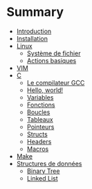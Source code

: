 # Summary

- [Introduction](README.md)
- [Installation]()
- [Linux]()
  - [Système de fichier]()
  - [Actions basiques]()
- [VIM]()
- [C]()
  - [Le compilateur GCC]()
  - [Hello, world!]()
  - [Variables]()
  - [Fonctions]()
  - [Boucles]()
  - [Tableaux]()
  - [Pointeurs]()
  - [Structs]()
  - [Headers]()
  - [Macros]()
- [Make]()
- [Structures de données]()
  - [Binary Tree]()
  - [Linked List]()
